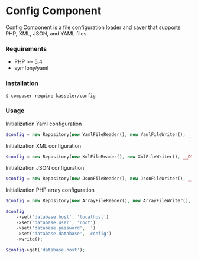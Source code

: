Config Component
=======
Config Component is a file configuration loader and saver that supports PHP, XML, JSON, and YAML files.
### Requirements
 - PHP >= 5.4
 - symfony/yaml
### Installation
```sh
$ composer require kasseler/config
```
### Usage
Initialization Yaml configuration

```php
$config = new Repository(new YamlFileReader(), new YamlFileWriter(), __DIR__.'/app/config/');
```
Initialization XML configuration
```php
$config = new Repository(new XmlFileReader(), new XmlFileWriter(), __DIR__.'/app/config/');
```
Initialization JSON configuration
```php
$config = new Repository(new JsonFileReader(), new JsonFileWriter(), __DIR__.'/app/config/');
```
Initialization PHP array configuration
```php
$config = new Repository(new ArrayFileReader(), new ArrayFileWriter(), __DIR__.'/app/config/');

$config
    ->set('database.host', 'localhost')
    ->set('database.user', 'root')
    ->set('database.password', '')
    ->set('database.database', 'config')
    ->write();
    
$config->get('database.host');
```
